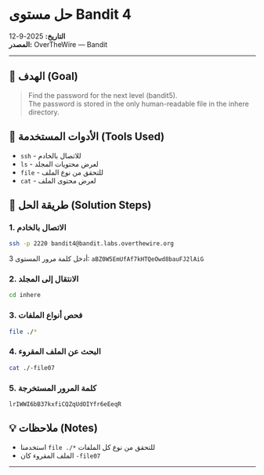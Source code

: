 # حل مستوى Bandit 4
**التاريخ:** 2025-9-12  
**المصدر:** OverTheWire — Bandit  


---

## 🎯 الهدف (Goal)
> Find the password for the next level (bandit5).  
> The password is stored in the only human-readable file in the inhere directory.

## 🔧 الأدوات المستخدمة (Tools Used)
- `ssh` - للاتصال بالخادم
- `ls` - لعرض محتويات المجلد
- `file` - للتحقق من نوع الملف
- `cat` - لعرض محتوى الملف

## 🚀 طريقة الحل (Solution Steps)

### 1. الاتصال بالخادم
```bash
ssh -p 2220 bandit4@bandit.labs.overthewire.org
```
أدخل كلمة مرور المستوى 3: `aBZ0W5EmUfAf7kHTQeOwd8bauFJ2lAiG`

### 2. الانتقال إلى المجلد
```bash
cd inhere
```

### 3. فحص أنواع الملفات
```bash
file ./*
```

### 4. البحث عن الملف المقروء
```bash
cat ./-file07
```

### 5. كلمة المرور المستخرجة
```
lrIWWI6bB37kxfiCQZqUdOIYfr6eEeqR
```

## 💡 ملاحظات (Notes)
- استخدمنا `file ./*` للتحقق من نوع كل الملفات
- الملف المقروء كان `-file07`

---